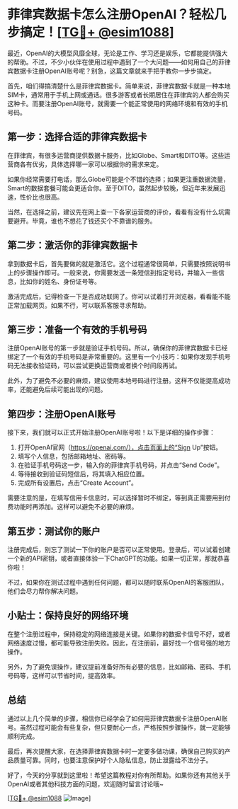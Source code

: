 # 菲律宾数据卡怎么注册OpenAI？轻松几步搞定！[[TG💪+ @esim1088](https://t.me/s/esim1088)]

最近，OpenAI的大模型风靡全球，无论是工作、学习还是娱乐，它都能提供强大的帮助。不过，不少小伙伴在使用过程中遇到了一个大问题——如何用自己的菲律宾数据卡注册OpenAI账号呢？别急，这篇文章就来手把手教你一步步搞定。

首先，咱们得搞清楚什么是菲律宾数据卡。简单来说，菲律宾数据卡就是一种本地SIM卡，通常用于手机上网或通话。很多游客或者长期居住在菲律宾的人都会购买这种卡。而要注册OpenAI账号，就需要一个能正常使用的网络环境和有效的手机号码。

## 第一步：选择合适的菲律宾数据卡

在菲律宾，有很多运营商提供数据卡服务，比如Globe、Smart和DITO等。这些运营商各有优劣，具体选择哪一家可以根据你的需求来定。

如果你经常需要打电话，那么Globe可能是个不错的选择；如果更注重数据流量，Smart的数据套餐可能会更适合你。至于DITO，虽然起步较晚，但近年来发展迅速，性价比也很高。

当然，在选择之前，建议先在网上查一下各家运营商的评价，看看有没有什么坑需要避开。毕竟，谁也不想花了钱还买个不靠谱的服务。

## 第二步：激活你的菲律宾数据卡

拿到数据卡后，首先要做的就是激活它。这个过程通常很简单，只需要按照说明书上的步骤操作即可。一般来说，你需要发送一条短信到指定号码，并输入一些信息，比如你的姓名、身份证号等。

激活完成后，记得检查一下是否成功联网了。你可以试着打开浏览器，看看能不能正常加载网页。如果不行，可以联系客服寻求帮助。

## 第三步：准备一个有效的手机号码

注册OpenAI账号的第一步就是验证手机号码。所以，确保你的菲律宾数据卡已经绑定了一个有效的手机号码是非常重要的。这里有一个小技巧：如果你发现手机号码无法接收验证码，可以尝试更换运营商或者换个时间段再试。

此外，为了避免不必要的麻烦，建议使用本地号码进行注册。这样不仅能提高成功率，还能避免后续可能出现的问题。

## 第四步：注册OpenAI账号

接下来，我们就可以正式开始注册OpenAI账号啦！以下是详细的操作步骤：

1. 打开OpenAI官网（https://openai.com/），点击页面上的“Sign Up”按钮。
2. 填写个人信息，包括邮箱地址、密码等。
3. 在验证手机号码这一步，输入你的菲律宾手机号码，并点击“Send Code”。
4. 等待接收到验证码短信后，将其填入相应位置。
5. 完成所有设置后，点击“Create Account”。

需要注意的是，在填写信用卡信息时，可以选择暂时不绑定，等到真正需要用到付费功能时再添加。这样可以避免不必要的麻烦。

## 第五步：测试你的账户

注册完成后，别忘了测试一下你的账户是否可以正常使用。登录后，可以试着创建一个新的API密钥，或者直接体验一下ChatGPT的功能。如果一切正常，那就恭喜你啦！

不过，如果你在测试过程中遇到任何问题，都可以随时联系OpenAI的客服团队，他们会尽力帮你解决问题。

## 小贴士：保持良好的网络环境

在整个注册过程中，保持稳定的网络连接是关键。如果你的数据卡信号不好，或者网络速度过慢，都可能导致注册失败。因此，在注册前，最好找一个信号强的地方操作。

另外，为了避免误操作，建议提前准备好所有必要的信息，比如邮箱、密码、手机号码等，这样可以节省时间，提高效率。

## 总结

通过以上几个简单的步骤，相信你已经学会了如何用菲律宾数据卡注册OpenAI账号。虽然过程可能会有些复杂，但只要耐心一点，严格按照步骤操作，就一定能够顺利完成。

最后，再次提醒大家，在选择菲律宾数据卡时一定要多做功课，确保自己购买的产品质量可靠。同时，也要注意保护好个人隐私信息，防止泄露给不法分子。

好了，今天的分享就到这里啦！希望这篇教程对你有所帮助。如果你还有其他关于OpenAI或者其他科技方面的问题，欢迎随时留言讨论哦~

[[TG💪+ @esim1088](https://t.me/s/esim1088) ![Image](https://i.postimg.cc/4NQfJmqS/Snipaste-2025-05-13-00-14-12.png)]